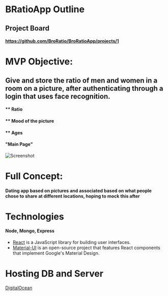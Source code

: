 # BRatioApp Outline

## Project Board
#### https://github.com/BroRatio/BroRatioApp/projects/1

# MVP Objective: 
## Give and store the ratio of men and women in a room on a picture, after authenticating through a login that uses face recognition.
 #### ** Ratio
 #### ** Mood of the picture
 #### ** Ages

#### "Main Page"
![Screenshot](https://i.imgur.com/iCneHAn.jpg)

# Full Concept: 
#### Dating app based on pictures and associated based on what people chose to share at different locations, hoping to mock this after

# Technologies
#### Node, Mongo, Express
* [React](https://reactjs.org/) is a JavaScript library for building user interfaces.
* [Material-UI](https://material-ui.com/) is an open-source project that features React components that implement Google's Material Design.

# Hosting DB and Server
[DigitalOcean](https://178.128.71.104/)

